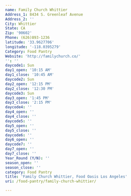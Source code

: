 ```yaml
---
name: Family Church Whittier
Address_1: 8434 S. Greenleaf Avenue
Address_2: ''
City: Whittier
State: CA
Zip: '90602'
Phone: (626)893-1236
latitude: '33.9627706'
longitude: '-118.0395279'
Category: Food Pantry
Website: 'http://familychurch.co/'
'': ''
daycode1: Sun
day1_open: '10:15 AM'
day1_close: '10:45 AM'
daycode2: Sun
day2_open: '12:15 PM'
day2_close: '12:30 PM'
daycode3: Sun
day3_open: '1:45 PM'
day3_close: '2:15 PM'
daycode4: ''
day4_open: ''
day4_close: ''
daycode5: ''
day5_open: ''
day5_close: ''
daycode6: ''
day6_open: ''
daycode7: ''
day7_open: ''
day7_close: ''
Year_Round (Y/N): ''
season_open: ''
season_close: ''
category: Food Pantry
title: 'Family Church Whittier, Food Oasis Los Angeles'
uri: /food-pantry/family-church-whittier/

---
```

